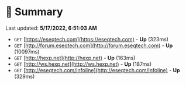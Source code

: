 # 📖 Summary
Last updated: **5/17/2022, 6:51:03 AM**

- `GET` [https://eseqtech.com](https://eseqtech.com) - **Up** (323ms)
- `GET` [http://forum.eseqtech.com](http://forum.eseqtech.com) - **Up** (10097ms)
- `GET` [http://hexp.net](http://hexp.net) - **Up** (163ms)
- `GET` [http://ws.hexp.net](http://ws.hexp.net) - **Up** (187ms)
- `GET` [http://eseqtech.com/infoline](http://eseqtech.com/infoline) - **Up** (329ms)
